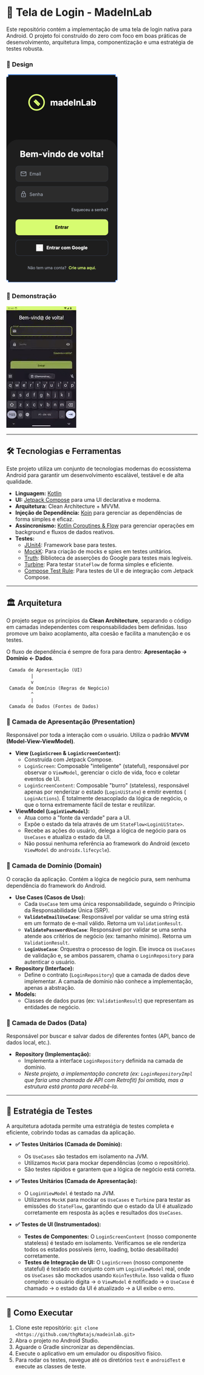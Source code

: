 # 🚀 Tela de Login - MadeInLab

Este repositório contém a implementação de uma tela de login nativa para Android. O projeto foi construído do zero com foco em boas práticas de
desenvolvimento, arquitetura limpa, componentização e uma estratégia de testes robusta.

### 🎨 **Design**

![ui_mock](images/ui_mock.png)

### 🎥 Demonstração

![login_demo](images/demo.gif)

---

## 🛠️ Tecnologias e Ferramentas

Este projeto utiliza um conjunto de tecnologias modernas do ecossistema Android para garantir um desenvolvimento escalável, testável e de alta
qualidade.

* **Linguagem:** [Kotlin](https://kotlinlang.org/)
* **UI:** [Jetpack Compose](https://developer.android.com/jetpack/compose) para uma UI declarativa e moderna.
* **Arquitetura:** Clean Architecture + MVVM.
* **Injeção de Dependência:** [Koin](https://insert-koin.io/) para gerenciar as dependências de forma simples e eficaz.
* **Assincronismo:** [Kotlin Coroutines & Flow](https://kotlinlang.org/docs/coroutines-guide.html) para gerenciar operações em background e fluxos de
  dados reativos.
* **Testes:**
    * [JUnit4](https://junit.org/junit4/): Framework base para testes.
    * [MockK](https://mockk.io/): Para criação de mocks e spies em testes unitários.
    * [Truth](https://truth.dev/): Biblioteca de asserções do Google para testes mais legíveis.
    * [Turbine](https://github.com/cashapp/turbine): Para testar `StateFlow` de forma simples e eficiente.
    * [Compose Test Rule](https://developer.android.com/jetpack/compose/testing): Para testes de UI e de integração com Jetpack Compose.

---

## 🏛️ Arquitetura

O projeto segue os princípios da **Clean Architecture**, separando o código em camadas independentes com responsabilidades bem definidas. Isso promove
um baixo acoplamento, alta coesão e facilita a manutenção e os testes.

O fluxo de dependência é sempre de fora para dentro: **Apresentação -> Domínio <- Dados**.

```
 Camada de Apresentação (UI)
         |
         v
 Camada de Domínio (Regras de Negócio)
         ^
         |
 Camada de Dados (Fontes de Dados)
```

### 🎨 Camada de Apresentação (Presentation)

Responsável por toda a interação com o usuário. Utiliza o padrão **MVVM (Model-View-ViewModel)**.

* **View (`LoginScreen` & `LoginScreenContent`):**
    * Construída com Jetpack Compose.
    * `LoginScreen`: Composable "inteligente" (stateful), responsável por observar o `ViewModel`, gerenciar o ciclo de vida, foco e coletar eventos de
      UI.
    * `LoginScreenContent`: Composable "burro" (stateless), responsável apenas por renderizar o estado (`LoginUiState`) e emitir eventos (
      `LoginActions`). É totalmente desacoplado da lógica de negócio, o que o torna extremamente fácil de testar e reutilizar.
* **ViewModel (`LoginViewModel`):**
    * Atua como a "fonte da verdade" para a UI.
    * Expõe o estado da tela através de um `StateFlow<LoginUiState>`.
    * Recebe as ações do usuário, delega a lógica de negócio para os `UseCases` e atualiza o estado da UI.
    * Não possui nenhuma referência ao framework do Android (exceto `ViewModel` do `androidx.lifecycle`).

### 🧠 Camada de Domínio (Domain)

O coração da aplicação. Contém a lógica de negócio pura, sem nenhuma dependência do framework do Android.

* **Use Cases (Casos de Uso):**
    * Cada `UseCase` tem uma única responsabilidade, seguindo o Princípio da Responsabilidade Única (SRP).
    * **`ValidateEmailUseCase`**: Responsável por validar se uma string está em um formato de e-mail válido. Retorna um `ValidationResult`.
    * **`ValidatePasswordUseCase`**: Responsável por validar se uma senha atende aos critérios de negócio (ex: tamanho mínimo). Retorna um
      `ValidationResult`.
    * **`LoginUseCase`**: Orquestra o processo de login. Ele invoca os `UseCases` de validação e, se ambos passarem, chama o `LoginRepository` para
      autenticar o usuário.
* **Repository (Interface):**
    * Define o contrato (`LoginRepository`) que a camada de dados deve implementar. A camada de domínio não conhece a implementação, apenas a
      abstração.
* **Models:**
    * Classes de dados puras (ex: `ValidationResult`) que representam as entidades de negócio.

### 💾 Camada de Dados (Data)

Responsável por buscar e salvar dados de diferentes fontes (API, banco de dados local, etc.).

* **Repository (Implementação):**
    * Implementa a interface `LoginRepository` definida na camada de domínio.
    * *Neste projeto, a implementação concreta (ex: `LoginRepositoryImpl` que faria uma chamada de API com Retrofit) foi omitida, mas a estrutura está
      pronta para recebê-la.*

---

## 🧪 Estratégia de Testes

A arquitetura adotada permite uma estratégia de testes completa e eficiente, cobrindo todas as camadas da aplicação.

* **✅ Testes Unitários (Camada de Domínio):**
    * Os `UseCases` são testados em isolamento na JVM.
    * Utilizamos `MockK` para mockar dependências (como o repositório).
    * São testes rápidos e garantem que a lógica de negócio está correta.

* **✅ Testes Unitários (Camada de Apresentação):**
    * O `LoginViewModel` é testado na JVM.
    * Utilizamos `MockK` para mockar os `UseCases` e `Turbine` para testar as emissões do `StateFlow`, garantindo que o estado da UI é atualizado
      corretamente em resposta às ações e resultados dos `UseCases`.

* **✅ Testes de UI (Instrumentados):**
    * **Testes de Componentes:** O `LoginScreenContent` (nosso componente stateless) é testado em isolamento. Verificamos se ele renderiza todos os
      estados possíveis (erro, loading, botão desabilitado) corretamente.
    * **Testes de Integração de UI:** O `LoginScreen` (nosso componente stateful) é testado em conjunto com um `LoginViewModel` real, onde os
      `UseCases` são mockados usando `KoinTestRule`. Isso valida o fluxo completo: o usuário digita -> o `ViewModel` é notificado -> o `UseCase` é
      chamado -> o estado da UI é atualizado -> a UI exibe o erro.

---

## 🚀 Como Executar

1. Clone este repositório: `git clone <https://github.com/thgMatajs/madeinlab.git>`
2. Abra o projeto no Android Studio.
3. Aguarde o Gradle sincronizar as dependências.
4. Execute o aplicativo em um emulador ou dispositivo físico.
5. Para rodar os testes, navegue até os diretórios `test` e `androidTest` e execute as classes de teste.